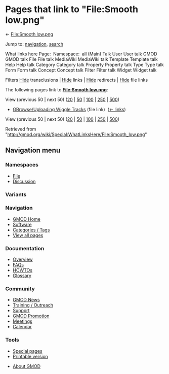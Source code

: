 <div id="mw-page-base" class="noprint">

</div>

<div id="mw-head-base" class="noprint">

</div>

<div id="content" class="mw-body" role="main">

<span id="top"></span>

<div id="mw-js-message" style="display:none;">

</div>



# <span dir="auto">Pages that link to "File:Smooth low.png"</span>

<div id="bodyContent">

<div id="contentSub">

← [File:Smooth low.png](/wiki/File:Smooth_low.png "File:Smooth low.png")

</div>

<div id="jump-to-nav" class="mw-jump">

Jump to: [navigation](#mw-navigation), [search](#p-search)

</div>

<div id="mw-content-text">

What links here Page:  Namespace:  all (Main) Talk User User talk GMOD
GMOD talk File File talk MediaWiki MediaWiki talk Template Template talk
Help Help talk Category Category talk Property Property talk Type Type
talk Form Form talk Concept Concept talk Filter Filter talk Widget
Widget talk

Filters
[Hide](/mediawiki/index.php?title=Special:WhatLinksHere/File:Smooth_low.png&hidetrans=1 "Special:WhatLinksHere/File:Smooth low.png")
transclusions \|
[Hide](/mediawiki/index.php?title=Special:WhatLinksHere/File:Smooth_low.png&hidelinks=1 "Special:WhatLinksHere/File:Smooth low.png")
links \|
[Hide](/mediawiki/index.php?title=Special:WhatLinksHere/File:Smooth_low.png&hideredirs=1 "Special:WhatLinksHere/File:Smooth low.png")
redirects \|
[Hide](/mediawiki/index.php?title=Special:WhatLinksHere/File:Smooth_low.png&hideimages=1 "Special:WhatLinksHere/File:Smooth low.png")
file links

The following pages link to **[File:Smooth
low.png](/wiki/File:Smooth_low.png "File:Smooth low.png")**:

View (previous 50 \| next 50)
([20](/mediawiki/index.php?title=Special:WhatLinksHere/File:Smooth_low.png&limit=20 "Special:WhatLinksHere/File:Smooth low.png")
\|
[50](/mediawiki/index.php?title=Special:WhatLinksHere/File:Smooth_low.png&limit=50 "Special:WhatLinksHere/File:Smooth low.png")
\|
[100](/mediawiki/index.php?title=Special:WhatLinksHere/File:Smooth_low.png&limit=100 "Special:WhatLinksHere/File:Smooth low.png")
\|
[250](/mediawiki/index.php?title=Special:WhatLinksHere/File:Smooth_low.png&limit=250 "Special:WhatLinksHere/File:Smooth low.png")
\|
[500](/mediawiki/index.php?title=Special:WhatLinksHere/File:Smooth_low.png&limit=500 "Special:WhatLinksHere/File:Smooth low.png"))

- [GBrowse/Uploading Wiggle
  Tracks](/wiki/GBrowse/Uploading_Wiggle_Tracks "GBrowse/Uploading Wiggle Tracks")
  (file link) ‎ <span class="mw-whatlinkshere-tools">([←
  links](/mediawiki/index.php?title=Special:WhatLinksHere&target=GBrowse%2FUploading+Wiggle+Tracks "Special:WhatLinksHere"))</span>

View (previous 50 \| next 50)
([20](/mediawiki/index.php?title=Special:WhatLinksHere/File:Smooth_low.png&limit=20 "Special:WhatLinksHere/File:Smooth low.png")
\|
[50](/mediawiki/index.php?title=Special:WhatLinksHere/File:Smooth_low.png&limit=50 "Special:WhatLinksHere/File:Smooth low.png")
\|
[100](/mediawiki/index.php?title=Special:WhatLinksHere/File:Smooth_low.png&limit=100 "Special:WhatLinksHere/File:Smooth low.png")
\|
[250](/mediawiki/index.php?title=Special:WhatLinksHere/File:Smooth_low.png&limit=250 "Special:WhatLinksHere/File:Smooth low.png")
\|
[500](/mediawiki/index.php?title=Special:WhatLinksHere/File:Smooth_low.png&limit=500 "Special:WhatLinksHere/File:Smooth low.png"))

</div>

<div class="printfooter">

Retrieved from
"<http://gmod.org/wiki/Special:WhatLinksHere/File:Smooth_low.png>"

</div>

<div id="catlinks" class="catlinks catlinks-allhidden">

</div>

<div class="visualClear">

</div>

</div>

</div>

<div id="mw-navigation">

## Navigation menu

<div id="mw-head">



<div id="left-navigation">

<div id="p-namespaces" class="vectorTabs" role="navigation"
aria-labelledby="p-namespaces-label">

### Namespaces

- <span id="ca-nstab-image"><a href="/wiki/File:Smooth_low.png" accesskey="c"
  title="View the file page [c]">File</a></span>
- <span id="ca-talk"><a
  href="/mediawiki/index.php?title=File_talk:Smooth_low.png&amp;action=edit&amp;redlink=1"
  accesskey="t"
  title="Discussion about the content page [t]">Discussion</a></span>

</div>

<div id="p-variants" class="vectorMenu emptyPortlet" role="navigation"
aria-labelledby="p-variants-label">

### 

### Variants[](#)

<div class="menu">

</div>

</div>

</div>

<div id="right-navigation">





</div>



</div>

</div>

</div>

<div id="mw-panel">

<div id="p-logo" role="banner">

<a href="/wiki/Main_Page"
style="background-image: url(http://gmod.org/images/GMOD-cogs.png);"
title="Visit the main page"></a>

</div>

<div id="p-Navigation" class="portal" role="navigation"
aria-labelledby="p-Navigation-label">

### Navigation

<div class="body">

- <span id="n-GMOD-Home">[GMOD Home](/wiki/Main_Page)</span>
- <span id="n-Software">[Software](/wiki/GMOD_Components)</span>
- <span id="n-Categories-.2F-Tags">[Categories /
  Tags](/wiki/Categories)</span>
- <span id="n-View-all-pages">[View all
  pages](/wiki/Special:AllPages)</span>

</div>

</div>

<div id="p-Documentation" class="portal" role="navigation"
aria-labelledby="p-Documentation-label">

### Documentation

<div class="body">

- <span id="n-Overview">[Overview](/wiki/Overview)</span>
- <span id="n-FAQs">[FAQs](/wiki/Category:FAQ)</span>
- <span id="n-HOWTOs">[HOWTOs](/wiki/Category:HOWTO)</span>
- <span id="n-Glossary">[Glossary](/wiki/Glossary)</span>

</div>

</div>

<div id="p-Community" class="portal" role="navigation"
aria-labelledby="p-Community-label">

### Community

<div class="body">

- <span id="n-GMOD-News">[GMOD News](/wiki/GMOD_News)</span>
- <span id="n-Training-.2F-Outreach">[Training /
  Outreach](/wiki/Training_and_Outreach)</span>
- <span id="n-Support">[Support](/wiki/Support)</span>
- <span id="n-GMOD-Promotion">[GMOD
  Promotion](/wiki/GMOD_Promotion)</span>
- <span id="n-Meetings">[Meetings](/wiki/Meetings)</span>
- <span id="n-Calendar">[Calendar](/wiki/Calendar)</span>

</div>

</div>

<div id="p-tb" class="portal" role="navigation"
aria-labelledby="p-tb-label">

### Tools

<div class="body">

- <span id="t-specialpages"><a href="/wiki/Special:SpecialPages" accesskey="q"
  title="A list of all special pages [q]">Special pages</a></span>
- <span id="t-print"><a
  href="/mediawiki/index.php?title=Special:WhatLinksHere/File:Smooth_low.png&amp;printable=yes"
  rel="alternate" accesskey="p"
  title="Printable version of this page [p]">Printable version</a></span>

</div>

</div>

</div>

</div>

<div id="footer" role="contentinfo">

- <span id="footer-places-about">[About
  GMOD](/wiki/GMOD:About "GMOD:About")</span>

<!-- -->






</div>
